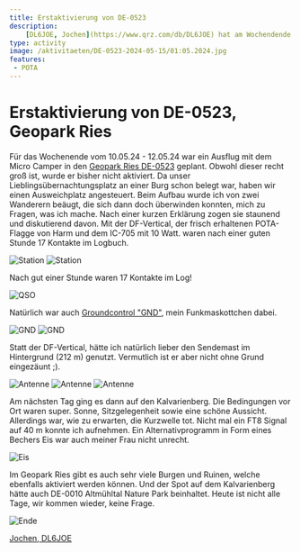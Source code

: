 ```yaml
---
title: Erstaktivierung von DE-0523
description:
    [DL6JOE, Jochen](https://www.qrz.com/db/DL6JOE) hat am Wochendende [DE-0523, Geopark Ries](https://pota.app/#/park/DE-0523) erstaktiviert.
type: activity
image: /aktivitaeten/DE-0523-2024-05-15/01:05.2024.jpg
features:
 - POTA
---
```


# Erstaktivierung von DE-0523, Geopark Ries

Für das Wochenende vom 10.05.24 - 12.05.24 war ein Ausflug mit dem Micro Camper in den [Geopark Ries DE-0523](https://pota.app/#/park/DE-0523) geplant. Obwohl dieser recht groß ist, wurde er bisher nicht aktiviert. Da unser Lieblingsübernachtungsplatz an einer Burg schon belegt war, haben wir einen Ausweichplatz angesteuert. Beim Aufbau wurde ich von zwei Wanderern beäugt, die sich dann doch überwinden konnten, mich zu Fragen, was ich mache. Nach einer kurzen Erklärung zogen sie staunend und diskutierend davon. Mit der DF-Vertical, der frisch erhaltenen POTA-Flagge von Harm und dem IC-705 mit 10 Watt. waren nach einer guten Stunde 17 Kontakte im Logbuch.

![Station](/aktivitaeten/DE-0523-2024-05-15/00:05.2024.jpg)
![Station](/aktivitaeten/DE-0523-2024-05-15/02:05.2024.jpg)

Nach gut einer Stunde waren 17 Kontakte im Log!

![QSO](/aktivitaeten/DE-0523-2024-05-15/09:05.2024.jpg)

Natürlich war auch [Groundcontrol "GND"](https://www.instagram.com/groundcontrol_gnd/), mein Funkmaskottchen dabei.

![GND](/aktivitaeten/DE-0523-2024-05-15/04:05.2024.jpg)
![GND](/aktivitaeten/DE-0523-2024-05-15/06:05.2024.jpg)

Statt der DF-Vertical, hätte ich natürlich lieber den Sendemast im Hintergrund (212 m) genutzt. Vermutlich ist er aber nicht ohne Grund eingezäunt ;).

![Antenne](/aktivitaeten/DE-0523-2024-05-15/01:05.2024.jpg)
![Antenne](/aktivitaeten/DE-0523-2024-05-15/03:05.2024.jpg)
![Antenne](/aktivitaeten/DE-0523-2024-05-15/07:05.2024.jpg)

Am nächsten Tag ging es dann auf den Kalvarienberg. Die Bedingungen vor Ort waren super. Sonne, Sitzgelegenheit sowie eine schöne Aussicht. Allerdings war, wie zu erwarten, die Kurzwelle tot. Nicht mal ein FT8 Signal auf 40 m konnte ich aufnehmen. Ein Alternativprogramm in Form eines Bechers Eis war auch meiner Frau nicht unrecht.

![Eis](/aktivitaeten/DE-0523-2024-05-15/01:08.2024.jpg)

Im Geopark Ries gibt es auch sehr viele Burgen und Ruinen, welche ebenfalls aktiviert werden können. Und der Spot auf dem Kalvarienberg hätte auch DE-0010 Altmühltal Nature Park beinhaltet.
Heute ist nicht alle Tage, wir kommen wieder, keine Frage.

![Ende](/aktivitaeten/DE-0523-2024-05-15/05:05.2024.jpg)

[Jochen, DL6JOE](https://www.qrz.com/db/DL6JOE)
